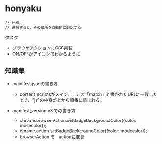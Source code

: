# honyaku


    // 仕様：
    // 選択すると、その個所を自動的に翻訳する


タスク
- ブラウザアクションにCSS実装
- ON/OFFがアイコンでわかるように



## 知識集

- mainifest.jsonの書き方
    - content_scriptsがメイン。ここの「match」と書かれたURLに一致したとき、"js"の中身が上から順番に読まれる。


- manifest_version v3 での書き方
    - chrome.browserAction.setBadgeBackgroundColor({color: modecolor});
    - chrome.action.setBadgeBackgroundColor({color: modecolor});
    - browserAction を　actionに変更
